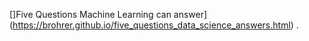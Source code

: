 []Five Questions Machine Learning can answer](https://brohrer.github.io/five_questions_data_science_answers.html) .
